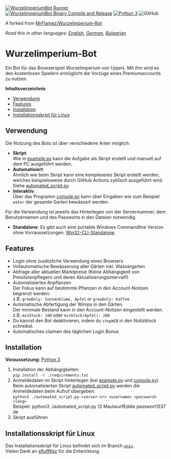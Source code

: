 [![WurzelimperiumBot Runner](https://github.com/MasterZydra/WurzelimperiumBot/actions/workflows/python-app.yml/badge.svg)](https://github.com/MasterZydra/WurzelimperiumBot/actions/workflows/python-app.yml)
[![WurzelimperiumBot Binary Compile and Release](https://github.com/MasterZydra/WurzelimperiumBot/actions/workflows/release2binary.yml/badge.svg)](https://github.com/MasterZydra/WurzelimperiumBot/actions/workflows/release2binary.yml)
[![Python 3](https://img.shields.io/badge/python-3-blue.svg)](https://www.python.org/)
![GitHub](https://img.shields.io/github/license/MasterZydra/WurzelimperiumBot)

A forked from [MrFlamez/Wurzelimperium-Bot](https://github.com/MrFlamez/Wurzelimperium-Bot)

*Read this in other languages: [English](README.md), [German](README.de.md), [Bulgarian](README.bg.md)*

# Wurzelimperium-Bot
Ein Bot für das Browserspiel Wurzelimperium von Upjers. Mit ihm wird es den kostenlosen Spielern ermöglicht die Vorzüge eines Premiumaccounts zu nutzen.

**Inhaltsverzeichnis**
- [Verwendung](#verwendung)
- [Features](#features)
- [Installation](#installation)
- [Installationsskript für Linux](#installationsskript-für-linux)

## Verwendung
Die Nutzung des Bots ist über verschiedene Arten möglich:
- **Skript**:  
Wie in [example.py](./example.py) kann die Aufgabe als Skript erstellt und manuell auf dem PC ausgeführt werden.
- **Automatisiert**:  
Ähnlich wie beim Skript kann eine komplexeres Skript erstellt werden, welches beispielsweise durch GitHub Actions zyklisch ausgeführt wird. Siehe [automated_script.py](./automated_script.py)
- **Interaktiv**:  
Über das Programm [console.py](./console.py) kann über Eingaben wie zum Beispiel `water` der gesamte Garten bewässert werden.

Für die Verwendung ist jeweils das Hinterlegen von der Servernummer, dem Benutzernamen und des Passworts in den Dateien notwendig.

- **Standalone**:
Es gibt auch eine portable Windows Commandline Version ohne Vorraussetzungen. [Win32-CLI-Standalone](https://github.com/MasterZydra/WurzelimperiumBot/releases/)

## Features
- Login ohne zusätzliche Verwendung eines Browsers
- Vollautomatische Bewässerung aller Gärten inkl. Wassergarten
- Abfrage aller aktuellen Marktpreise (Keine Abhängigkeit von Preislistenpflegern und deren Aktualisierungsintervall!)
- Automatisiertes Anpflanzen  
  Der Fokus kann auf bestimmte Pflanzen in den Account-Notizen begrenzt werden:  
  z.B. `growOnly: Sonnenblume, Apfel` or `growOnly: Kaffee`
- Automatische Abfertigung der Wimps in den Gärten.  
  Der minimale Bestand kann in den Account-Notizen eingestellt werden.  
  z.B. `minStock: 100` oder `minStock(Apfel): 200`
- Du kannst den Bot deaktivieren, indem du `stopWIB` in den Notizblock schreibst.
- Automatisches claimen des täglichen Login Bonus

## Installation
**Voraussetzung:** [Python 3](https://www.python.org/download/releases/3.0/)
1. Installation der Abhängigkeiten:  
`pip install -r ./requirements.txt`
2. Anmeldedaten im Skript hinterlegen (bei [example.py](./example.py) und [console.py](./console.py)).  
   Beim automatisierten Skript [automated_script.py](./automated_script.py) werden die Anmeldedaten beim Aufruf übergeben: </br>
   `python3 ./automated_script.py <server-nr> <username> <password> <lang>` </br>
   Beispiel: python3 ./automated_script.py 12 MaulwurfEddie passwort1337 de
3. Skript ausführen

## Installationsskript für Linux
Das Installationsskript für Linux befindet sich im Branch [`unix`](https://github.com/MasterZydra/WurzelimperiumBot/tree/unix).  
Vielen Dank an [xRuffKez](https://github.com/xRuffKez) für die Entwicklung.